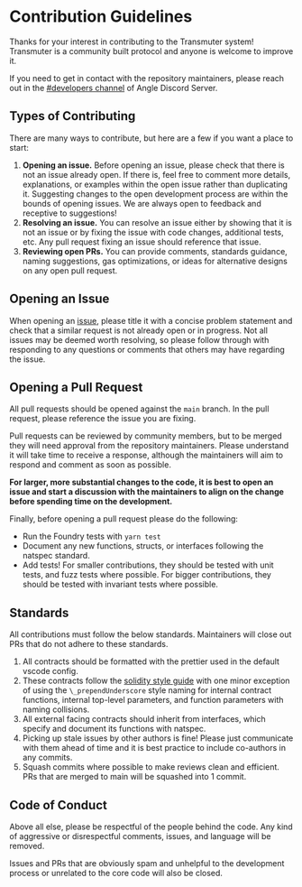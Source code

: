 # Contribution Guidelines

Thanks for your interest in contributing to the Transmuter system! Transmuter is a community built protocol and anyone is welcome to improve it.

If you need to get in contact with the repository maintainers, please reach out in the [#developers channel](https://discord.gg/HcRB8QMeKU) of Angle Discord Server.

## Types of Contributing

There are many ways to contribute, but here are a few if you want a place to start:

1. **Opening an issue.** Before opening an issue, please check that there is not an issue already open. If there is, feel free to comment more details, explanations, or examples within the open issue rather than duplicating it. Suggesting changes to the open development process are within the bounds of opening issues. We are always open to feedback and receptive to suggestions!
2. **Resolving an issue.** You can resolve an issue either by showing that it is not an issue or by fixing the issue with code changes, additional tests, etc. Any pull request fixing an issue should reference that issue.
3. **Reviewing open PRs.** You can provide comments, standards guidance, naming suggestions, gas optimizations, or ideas for alternative designs on any open pull request.

## Opening an Issue

When opening an [issue](https://github.com/AngleProtocol/angle-transmuter/issues/new/choose), please title it with a concise problem statement and check that a similar request is not already open or in progress. Not all issues may be deemed worth resolving, so please follow through with responding to any questions or comments that others may have regarding the issue.

## Opening a Pull Request

All pull requests should be opened against the `main` branch. In the pull request, please reference the issue you are fixing.

Pull requests can be reviewed by community members, but to be merged they will need approval from the repository maintainers. Please understand it will take time to receive a response, although the maintainers will aim to respond and comment as soon as possible.

**For larger, more substantial changes to the code, it is best to open an issue and start a discussion with the maintainers to align on the change before spending time on the development.**

Finally, before opening a pull request please do the following:

- Run the Foundry tests with `yarn test`
- Document any new functions, structs, or interfaces following the natspec standard.
- Add tests! For smaller contributions, they should be tested with unit tests, and fuzz tests where possible. For bigger contributions, they should be tested with invariant tests where possible.

## Standards

All contributions must follow the below standards. Maintainers will close out PRs that do not adhere to these standards.

1. All contracts should be formatted with the prettier used in the default vscode config.
2. These contracts follow the [solidity style guide](https://docs.soliditylang.org/en/v0.8.19/style-guide.html) with one minor exception of using the `\_prependUnderscore` style naming for internal contract functions, internal top-level parameters, and function parameters with naming collisions.
3. All external facing contracts should inherit from interfaces, which specify and document its functions with natspec.
4. Picking up stale issues by other authors is fine! Please just communicate with them ahead of time and it is best practice to include co-authors in any commits.
5. Squash commits where possible to make reviews clean and efficient. PRs that are merged to main will be squashed into 1 commit.

## Code of Conduct

Above all else, please be respectful of the people behind the code. Any kind of aggressive or disrespectful comments, issues, and language will be removed.

Issues and PRs that are obviously spam and unhelpful to the development process or unrelated to the core code will also be closed.
